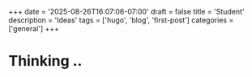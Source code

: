 +++
date = '2025-08-26T16:07:06-07:00'
draft = false
title = 'Student'
description = 'Ideas'
tags = ['hugo', 'blog', 'first-post']
categories = ['general']
+++

# Thinking .. 


